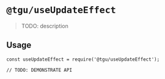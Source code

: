 # `@tgu/useUpdateEffect`

> TODO: description

## Usage

```
const useUpdateEffect = require('@tgu/useUpdateEffect');

// TODO: DEMONSTRATE API
```
